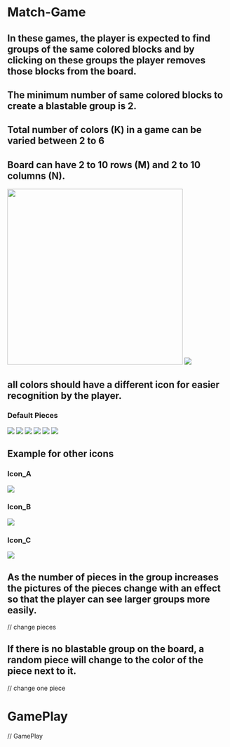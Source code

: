 # Match-Game

## In these games, the player is expected to find groups of the same colored blocks and by clicking on these groups the player removes those blocks from the board. 

## The minimum number of same colored blocks to create a blastable group is 2. 

## Total number of colors (K) in a game can be varied between 2 to 6 

## Board can have 2 to 10 rows (M) and 2 to 10 columns (N).

<img src="https://github.com/muratkrdl/Match-Game/blob/main/Gif%20and%20Pictures/SetBoardGoal/SetBoard.png" width="400px">

<img src="https://github.com/muratkrdl/Match-Game/blob/main/Gif%20and%20Pictures/SetBoardGoal/SetGoal.png" width="auto">

## all colors should have a different icon for easier recognition by the player. 

### Default Pieces

<img src="https://github.com/muratkrdl/Match-Game/blob/main/Gif%20and%20Pictures/Tiles/Blue_Default.png" width="auto">

<img src="https://github.com/muratkrdl/Match-Game/blob/main/Gif%20and%20Pictures/Tiles/Green_Default.png" width="auto">

<img src="https://github.com/muratkrdl/Match-Game/blob/main/Gif%20and%20Pictures/Tiles/Pink_Default.png" width="auto">

<img src="https://github.com/muratkrdl/Match-Game/blob/main/Gif%20and%20Pictures/Tiles/Purple_Default.png" width="auto">

<img src="https://github.com/muratkrdl/Match-Game/blob/main/Gif%20and%20Pictures/Tiles/Red_Default.png" width="auto">

<img src="https://github.com/muratkrdl/Match-Game/blob/main/Gif%20and%20Pictures/Tiles/Yellow_Default.png" width="auto">

## Example for other icons

### Icon_A

<img src="https://github.com/muratkrdl/Match-Game/blob/main/Gif%20and%20Pictures/Tiles/Blue_A.png" width="auto">

### Icon_B

<img src="https://github.com/muratkrdl/Match-Game/blob/main/Gif%20and%20Pictures/Tiles/Blue_B.png" width="auto">

### Icon_C

<img src="https://github.com/muratkrdl/Match-Game/blob/main/Gif%20and%20Pictures/Tiles/Blue_C.png" width="auto">

## As the number of pieces in the group increases the pictures of the pieces change with an effect so that the player can see larger groups more easily.

// change pieces

## If there is no blastable group on the board, a random piece will change to the color of the piece next to it.

// change one piece

# GamePlay

// GamePlay
